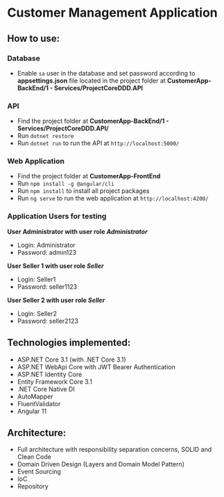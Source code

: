 # Customer Management Application

## How to use:

### Database
- Enable `sa` user in the database and set password according to <b>appsettings.json</b> file located in the project folder at <b>CustomerApp-BackEnd/1 - Services/ProjectCoreDDD.API</b>

### API
- Find the project folder at <b>CustomerApp-BackEnd/1 - Services/ProjectCoreDDD.API/</b>
- Run `dotnet restore`
- Run `dotnet run` to run the API at `http://localhost:5000/`

### Web Application 
- Find the project folder at <b>CustomerApp-FrontEnd</b>
- Run `npm install -g @angular/cli`
- Run `npm install` to install all project packages
- Run `ng serve` to run the web application at `http://localhost:4200/`

### Application Users for testing
**User <b>Administrator</b> with user role <i>Administrator</i>**
 - Login: Administrator
 - Password: admin123
 
**User <b>Seller 1</b> with user role <i>Seller</i>**
 - Login: Seller1
 - Password: seller1123
 
**User <b>Seller 2</b> with user role <i>Seller</i>**
 - Login: Seller2
 - Password: seller2123


## Technologies implemented:

- ASP.NET Core 3.1 (with .NET Core 3.1)
 - ASP.NET WebApi Core with JWT Bearer Authentication
 - ASP.NET Identity Core
- Entity Framework Core 3.1
- .NET Core Native DI
- AutoMapper
- FluentValidator
- Angular 11

## Architecture:

- Full architecture with responsibility separation concerns, SOLID and Clean Code
- Domain Driven Design (Layers and Domain Model Pattern)
- Event Sourcing
- IoC
- Repository

